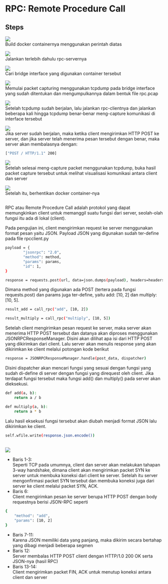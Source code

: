# RPC: Remote Procedure Call

## Steps

<img src="https://media4.giphy.com/media/v1.Y2lkPTc5MGI3NjExMmlxOXdsNHpjaXQ5dnJ5MXdwMjJiNTAzbHRlam9kODAweWlvZ3dheiZlcD12MV9pbnRlcm5hbF9naWZfYnlfaWQmY3Q9Zw/aeV0G5L6A1sB8WLdm8/giphy.gif"><br>
Build docker containernya menggunakan perintah diatas

<img src="https://media3.giphy.com/media/v1.Y2lkPTc5MGI3NjExemkyMndvcmdwMm9vczZ5NnRieHlrZWx2aWxkaTY4dGdnMnQ3bTUwayZlcD12MV9pbnRlcm5hbF9naWZfYnlfaWQmY3Q9Zw/xe2dLfEppDQj4r0HCC/giphy.gif"><br>
Jalankan terlebih dahulu rpc-servernya

<img src="https://media4.giphy.com/media/v1.Y2lkPTc5MGI3NjExY2hobWVzbWlzYTFkM2c0bDJnMTdmM3AwaW40YzkwMXloOTEzYjV5OCZlcD12MV9pbnRlcm5hbF9naWZfYnlfaWQmY3Q9Zw/Lg8ot0zDfj7CCqJjrf/giphy.gif"><br>
Cari bridge interface yang digunakan container tersebut

<img src="https://media1.giphy.com/media/v1.Y2lkPTc5MGI3NjExaTZhMnE4OG1yYmVzaXh5aHlhbzNyZjh3NHM3dTZueTc2dG5zNnNzNyZlcD12MV9pbnRlcm5hbF9naWZfYnlfaWQmY3Q9Zw/pvKCKkJRQPNDq5O3YZ/giphy.gif"><br>
Memulai packet capturing menggunakan tcpdump pada bridge interface yang sudah ditentukan dan mengumpulkannya dalam bentuk file rpc.pcap

<img src="https://media1.giphy.com/media/v1.Y2lkPTc5MGI3NjExNW9xZDd0dTFrbjNqbDAzMDE1azljMms0NmY3dnEwaDRsNTVzY2RpeCZlcD12MV9pbnRlcm5hbF9naWZfYnlfaWQmY3Q9Zw/5DJY51hDYLhXKsEeuG/giphy.gif"><br>
Setelah tcpdump sudah berjalan, lalu jalankan rpc-clientnya dan jalankan beberapa kali hingga tcpdump benar-benar meng-capture komunikasi di interface tersebut

<img src="https://media2.giphy.com/media/v1.Y2lkPTc5MGI3NjExemh5bnp4aXh3MGl2bzVtaXF4OGdnMGlzNzNlcW9wajM3c2VyODBiYyZlcD12MV9pbnRlcm5hbF9naWZfYnlfaWQmY3Q9Zw/fDHMWdrTy51zQ0YzS6/giphy.gif"><br>
Jika server sudah berjalan, maka ketika client mengirimkan HTTP POST ke server, dan jika server telah menerima pesan tersebut dengan benar, maka server akan membalasnya dengan:
```bash
["POST / HTTP/1.1" 200]
```

<img src="https://media2.giphy.com/media/v1.Y2lkPTc5MGI3NjExZ2hyZmp1d204czcyMHNxam94d3MxeG1ibTFybXhxemMzZHFkYnJmayZlcD12MV9pbnRlcm5hbF9naWZfYnlfaWQmY3Q9Zw/VcnOppuEm0qRU4aUuo/giphy.gif"><br>
Setelah selesai meng-capture packet menggunakan tcpdump, buka hasil packet capture tersebut untuk melihat visualisasi komunikasi antara client dan server

<img src="https://media2.giphy.com/media/v1.Y2lkPTc5MGI3NjExenZkbGZvazNjcDQzbGx3NWlhbnh4dm9rcjhkeXQybzdoYmlka3NyNSZlcD12MV9pbnRlcm5hbF9naWZfYnlfaWQmY3Q9Zw/OPpg833eG7hTUndzDk/giphy.gif"><br>
Setelah itu, berhentikan docker container-nya

##
RPC atau Remote Procedure Call adalah protokol yang dapat memungkinkan client untuk memanggil suatu fungsi dari server, seolah-olah fungsi itu ada di lokal (client).

Pada pengujian ini, client mengirimkan request ke server menggunakan format pesan yaitu JSON. Payload JSON yang digunakan sudah ter-define pada file rpcclient.py

```bash
payload = {
        "jsonrpc": "2.0",
        "method": method,
        "params": params,
        "id": 1,
}

response = requests.post(url, data=json.dumps(payload), headers=headers).json()
```

Dimana method yang digunakan ada POST (tertera pada fungsi requests.post) dan params juga ter-define, yaitu add: [10, 2] dan multiply: [10, 5].

```bash
result_add = call_rpc("add", [10, 2])

result_multiply = call_rpc("multiply", [10, 5])
```

Setelah client mengirimkan pesan request ke server, maka server akan menerima HTTP POST tersebut dan datanya akan diproses menggunakan JSONRPCResponseManager. Disini akan dilihat apa isi dari HTTP POST yang dikirimkan dari client. Lalu server akan menulis response yang akan dikirimkan ke client melalui potongan kode berikut

```bash
response = JSONRPCResponseManager.handle(post_data, dispatcher)
```

Disini dispatcher akan mencari fungsi yang sesuai dengan fungsi yang sudah di-define di server dengan fungsi yang direquest oleh client. Jika terdapat fungsi tersebut maka fungsi add() dan multiply() pada server akan dieksekusi.

```bash
def add(a, b):
    return a / b

def multiply(a, b):
    return a * b
```

Lalu hasil eksekusi fungsi tersebut akan diubah menjadi format JSON lalu dikirimkan ke client.

```bash
self.wfile.write(response.json.encode())
```
<br>
<img src="https://i.imgur.com/C1k9Ope.png">

- Baris 1-3:<br>
Seperti TCP pada umumnya, client dan server akan melakukan tahapan 3-way handshake, dimana client akan mengirimkan packet SYN ke server untuk membuka koneksi dari client ke server. Setelah itu server mengonfirmasi packet SYN tersebut dan membuka koneksi juga dari server ke client melalui packet SYN, ACK.<br>
- Baris 6:<br>
Client mengirimkan pesan ke server berupa HTTP POST dengan body requestnya berisi JSON-RPC seperti

```bash
{
    "method": "add",
    "params": [10, 2]
}
```
- Baris 7-11:<br>
Karena JSON memiliki data yang panjang, maka dikirim secara bertahap yang dibagi menjadi beberapa segmen
- Baris 12:<br>
Server membalas HTTP POST client dengan HTTP/1.0 200 OK serta JSON-nya (hasil RPC)
- Baris 13-14:<br>
Client mengirimkan packet FIN, ACK untuk menutup koneksi antara client dan server